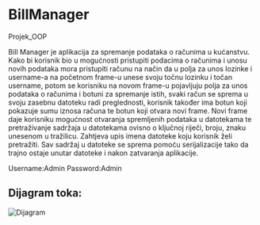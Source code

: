 # BillManager
Projek_OOP

Bill Manager je aplikacija za spremanje podataka o računima u kućanstvu.
Kako bi korisnik bio u mogućnosti pristupiti podacima o računima i unosu novih podataka mora pristupiti računu
na način da u polja za unos lozinke i username-a na početnom frame-u unese svoju točnu lozinku i točan username,
potom se korisniku na novom frame-u pojavljuju polja za unos podataka o računima i botuni za spremanje istih, svaki račun se sprema u svoju zasebnu datoteku radi preglednosti,
korisnik također ima botun koji pokazuje sumu iznosa računa te botun koji otvara novi frame. Novi frame daje korisniku mogućnost otvaranja spremljenih podataka u datotekama te
pretraživanje sadržaja u datotekama ovisno o ključnoj riječi, broju, znaku unesenom u tražilicu. Zahtjeva upis imena datoteke koju korisnik želi pretražiti. Sav sadržaj u datoteke se sprema pomoću serijalizacije tako da trajno ostaje unutar datoteke i nakon zatvaranja aplikacije.

Username:Admin
Password:Admin

## Dijagram toka:

![Dijagram](diagram.jpeg)
